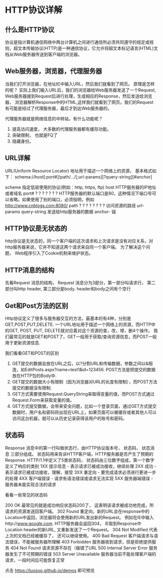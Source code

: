 ﻿# HTTP协议详解

## 什么是HTTP协议

协议是指计算机通信网络中两台计算机之间进行通信所必须共同遵守的规定或规则，超文本传输协议(HTTP)是一种通信协议，它允许将超文本标记语言(HTML)文档从Web服务器传送到客户端的浏览器。

## Web服务器，浏览器，代理服务器

当我们打开浏览器，在地址栏中输入URL，然后我们就看到了网页。 原理是怎样的呢？
实际上我们输入URL后，我们的浏览器给Web服务器发送了一个Request, Web服务器接到Request后进行处理，生成相应的Response，然后发送给浏览器， 浏览器解析Response中的HTML,这样我们就看到了网页。我们的Request 有可能是经过了代理服务器，最后才到达Web服务器的。

代理服务器就是网络信息的中转站，有什么功能呢？
1. 提高访问速度， 大多数的代理服务器都有缓存功能。
2. 突破限制， 也就是FQ了
3. 隐藏身份。

## URL详解

URL(Uniform Resource Locator) 地址用于描述一个网络上的资源，  基本格式如下：
  schema://host[:port#]/path/.../[;url-params][?query-string][#anchor]

scheme               指定低层使用的协议(例如：http, https, ftp)
host                 HTTP服务器的IP地址或者域名
port# ? ? ? ? ? ? ?  HTTP服务器的默认端口是80，这种情况下端口号可以省略。如果使用了别的端口，必须指明，例如 http://www.cnblogs.com:8080/
path ? ? ? ? ? ? ? ? 访问资源的路径
url-params
query-string       发送给http服务器的数据
anchor-             锚

## HTTP协议是无状态的

http协议是无状态的，同一个客户端的这次请求和上次请求是没有对应关系，对http服务器来说，它并不知道这两个请求来自同一个客户端。 为了解决这个问题， Web程序引入了Cookie机制来维护状态。

## HTTP消息的结构

先看Request 消息的结构，   Request 消息分为3部分，第一部分叫请求行， 第二部分叫http header, 第三部分是body. header和body之间有个空行

## Get和Post方法的区别

Http协议定义了很多与服务器交互的方法，最基本的有4种，分别是GET,POST,PUT,DELETE. 一个URL地址用于描述一个网络上的资源，而HTTP中的GET, POST, PUT, DELETE就对应着对这个资源的查，改，增，删4个操作。 我们最常见的就是GET和POST了。GET一般用于获取/查询资源信息，而POST一般用于更新资源信息.

我们看看GET和POST的区别
1. GET提交的数据会放在URL之后，以?分割URL和传输数据，参数之间以&相连，如EditPosts.aspx?name=test1&id=123456.  POST方法是把提交的数据放在HTTP包的Body中.
2. GET提交的数据大小有限制（因为浏览器对URL的长度有限制），而POST方法提交的数据没有限制.
3. GET方式需要使用Request.QueryString来取得变量的值，而POST方式通过Request.Form来获取变量的值。
4. GET方式提交数据，会带来安全问题，比如一个登录页面，通过GET方式提交数据时，用户名和密码将出现在URL上，如果页面可以被缓存或者其他人可以访问这台机器，就可以从历史记录获得该用户的账号和密码。

## 状态码

Response 消息中的第一行叫做状态行，由HTTP协议版本号， 状态码， 状态消息 三部分组成。
状态码用来告诉HTTP客户端，HTTP服务器是否产生了预期的Response.
HTTP/1.1中定义了5类状态码， 状态码由三位数字组成，第一个数字定义了响应的类别
  1XX  提示信息 - 表示请求已被成功接收，继续处理
  2XX  成功 - 表示请求已被成功接收，理解，接受
  3XX  重定向 - 要完成请求必须进行更进一步的处理
  4XX  客户端错误 -  请求有语法错误或请求无法实现
  5XX  服务器端错误 -   服务器未能实现合法的请求

看看一些常见的状态码

200 OK
  最常见的就是成功响应状态码200了， 这表明该请求被成功地完成，所请求的资源发送回客户端。
302 Found
  重定向，新的URL会在response中的Location中返回，浏览器将会使用新的URL发出新的Request。
  例如在IE中输入http://www.google.com. HTTP服务器会返回304， IE取到Response中Location header的新URL, 又重新发送了一个Request。
304 Not Modified
  代表上次的文档已经被缓存了， 还可以继续使用。
400 Bad Request  客户端请求与语法错误，不能被服务器所理解
403 Forbidden    服务器收到请求，但是拒绝提供服务
404 Not Found    请求资源不存在（输错了URL
500 Internal Server Error 服务器发生了不可预期的错误
503 Server Unavailable 服务器当前不能处理客户端的请求，一段时间后可能恢复正常


点击 https://luosoo.github.io/demos 即可预览
